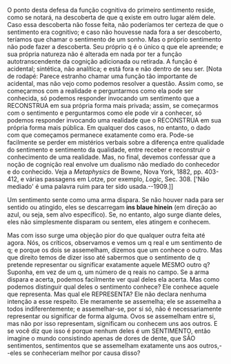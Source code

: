 O ponto desta defesa da função cognitiva do primeiro sentimento reside, como se notará, na descoberta de que q existe em outro lugar além dele. Caso essa descoberta não fosse feita, não poderíamos ter certeza de que o sentimento era cognitivo; e caso não houvesse nada fora a ser descoberto, teríamos que chamar o sentimento de um sonho. Mas o próprio sentimento não pode fazer a descoberta. Seu próprio q é o único q que ele apreende; e sua própria natureza não é alterada em nada por ter a função autotranscendente da cognição adicionada ou retirada. A função é acidental; sintética, não analítica; e está fora e não dentro de seu ser. [Nota de rodapé: Parece estranho chamar uma função tão importante de acidental, mas não vejo como podemos resolver a questão. Assim como, se começarmos com a realidade e perguntarmos como ela pode ser conhecida, só podemos responder invocando um sentimento que a RECONSTRUA em sua própria forma mais privada; assim, se começarmos com o sentimento e perguntarmos como ele pode vir a conhecer, só podemos responder invocando uma realidade que o RECONSTRUA em sua própria forma mais pública. Em qualquer dos casos, no entanto, o dado com que começamos permanece exatamente como era. Pode-se facilmente se perder em mistérios verbais sobre a diferença entre qualidade do sentimento e sentimento da qualidade, entre receber e reconstruir o conhecimento de uma realidade. Mas, no final, devemos confessar que a noção de cognição real envolve um dualismo não mediado do conhecedor e do conhecido. Veja a _Metaphysics_ de Bowne, Nova York, 1882, pp. 403-412, e várias passagens em Lotze, por exemplo, _Logic_, Sec. 308. ['Não mediado' é uma palavra ruim para ter sido usada.--1909.]]

Um sentimento sente como uma arma dispara. Se não houver nada para ser sentido ou atingido, eles se descarregam **ins blaue hinein** (em direção ao azul, ou seja, sem alvo específico). Se, no entanto, algo surge diante deles, eles não simplesmente disparam ou sentem, eles atingem e conhecem.

Mas com isso surge uma objeção pior do que qualquer outra feita até agora. Nós, os críticos, observamos e vemos um q real e um sentimento de q; e porque os dois se assemelham, dizemos que um conhece o outro. Mas que direito temos de dizer isso até sabermos que o sentimento de q pretende representar ou significar exatamente aquele MESMO outro q? Suponha, em vez de um q, um número de q reais no campo. Se a arma dispara e acerta, podemos facilmente ver qual deles ela acerta. Mas como podemos distinguir qual deles o sentimento conhece? Ele conhece aquele que representa. Mas qual ele REPRESENTA? Ele não declara nenhuma intenção a esse respeito. Ele meramente se assemelha; ele se assemelha a todos indiferentemente; e assemelhar-se, por si só, não é necessariamente representar ou significar de forma alguma. Ovos se assemelham entre si, mas não por isso representam, significam ou conhecem uns aos outros. E se você diz que isso é porque nenhum deles é um SENTIMENTO, então imagine o mundo consistindo apenas de dores de dente, que SÃO sentimentos, sentimentos que se assemelham exatamente uns aos outros,--eles se conheceriam melhor por causa disso?